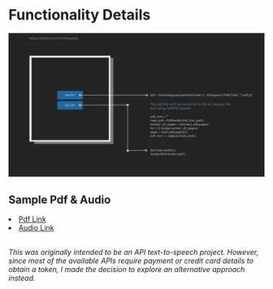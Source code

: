 <h1>Functionality Details</h1>
<img src="image/1.jpg">
<h2>Sample Pdf & Audio</h2>

<li><a href="https://github.com/remarkeyable/100-Days-of-Code-The-Complete-Python-Pro-Bootcamp/blob/main/Day%2090/Sample%20Pdf/PYTHON_TEST.pdf"> Pdf Link </a></li>
<li><a href="https://voca.ro/1am0ZI06zKHs"> Audio Link </a></li>
<br>
<em><p>This was originally intended to be an API text-to-speech project. However, since most of the available APIs require payment or credit card details to obtain a token, I made the decision to explore an alternative approach instead.</p> </em>

